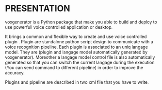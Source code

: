 PRESENTATION
=============

voxgenerator is a Python package that make you able to build and deploy to use powerfull voice controlled application or desktop.

It brings a common and flexible way to create and use voice controlled plugin .
Plugin are standalone python script design to communicate with  a voice recognition pipeline.
Each plugin is associated to an uniq langage model. They are (plugin and langage model automatically generated by voxgenerator). Moreother a langage model control file is also automatically generated so that you can switch the current langage during the execution (You can send command to different pipeline) in order to improve the accuracy.

Plugins and pipeline are described in two xml file that you have to write.
